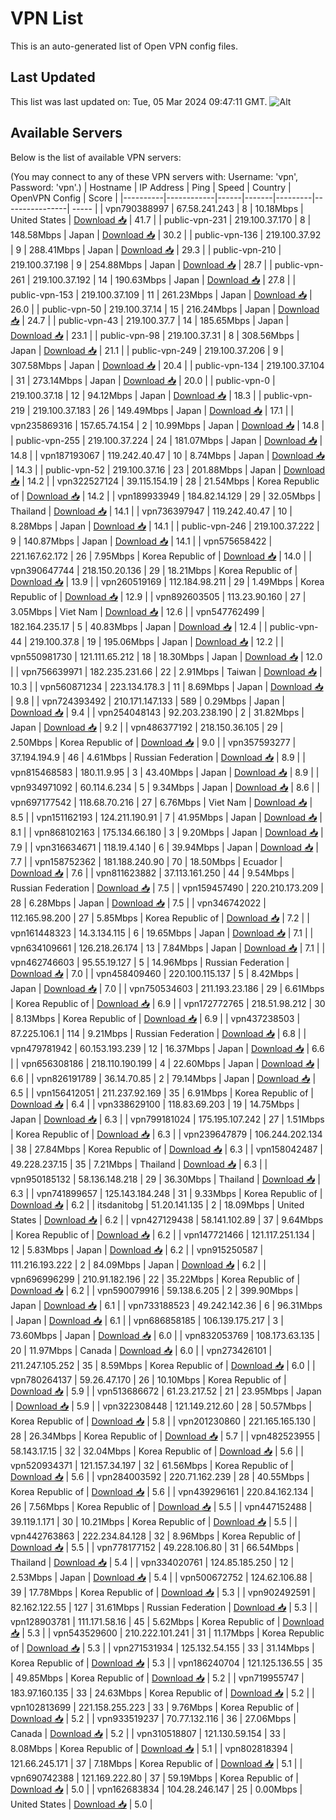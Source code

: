 # VPN List

This is an auto-generated list of Open VPN config files.

## Last Updated

This list was last updated on: Tue, 05 Mar 2024 09:47:11 GMT.
![Alt](https://repobeats.axiom.co/api/embed/186b98318ef1479477931607c1ad7d823f12451f.svg "Repobeats analytics image")

## Available Servers

Below is the list of available VPN servers:

(You may connect to any of these VPN servers with: Username: 'vpn', Password: 'vpn'.)
| Hostname | IP Address | Ping | Speed | Country | OpenVPN Config | Score |
|----------|------------|------|-------|---------|----------------| ----- |
| vpn790388997 | 67.58.241.243 | 8 | 10.18Mbps | United States | [Download 📥](./configs/server_0_US.ovpn) | 41.7 |
| public-vpn-231 | 219.100.37.170 | 8 | 148.58Mbps | Japan | [Download 📥](./configs/server_1_JP.ovpn) | 30.2 |
| public-vpn-136 | 219.100.37.92 | 9 | 288.41Mbps | Japan | [Download 📥](./configs/server_2_JP.ovpn) | 29.3 |
| public-vpn-210 | 219.100.37.198 | 9 | 254.88Mbps | Japan | [Download 📥](./configs/server_3_JP.ovpn) | 28.7 |
| public-vpn-261 | 219.100.37.192 | 14 | 190.63Mbps | Japan | [Download 📥](./configs/server_4_JP.ovpn) | 27.8 |
| public-vpn-153 | 219.100.37.109 | 11 | 261.23Mbps | Japan | [Download 📥](./configs/server_5_JP.ovpn) | 26.0 |
| public-vpn-50 | 219.100.37.14 | 15 | 216.24Mbps | Japan | [Download 📥](./configs/server_6_JP.ovpn) | 24.7 |
| public-vpn-43 | 219.100.37.7 | 14 | 185.65Mbps | Japan | [Download 📥](./configs/server_7_JP.ovpn) | 23.1 |
| public-vpn-98 | 219.100.37.31 | 8 | 308.56Mbps | Japan | [Download 📥](./configs/server_8_JP.ovpn) | 21.1 |
| public-vpn-249 | 219.100.37.206 | 9 | 307.58Mbps | Japan | [Download 📥](./configs/server_9_JP.ovpn) | 20.4 |
| public-vpn-134 | 219.100.37.104 | 31 | 273.14Mbps | Japan | [Download 📥](./configs/server_10_JP.ovpn) | 20.0 |
| public-vpn-0 | 219.100.37.18 | 12 | 94.12Mbps | Japan | [Download 📥](./configs/server_11_JP.ovpn) | 18.3 |
| public-vpn-219 | 219.100.37.183 | 26 | 149.49Mbps | Japan | [Download 📥](./configs/server_12_JP.ovpn) | 17.1 |
| vpn235869316 | 157.65.74.154 | 2 | 10.99Mbps | Japan | [Download 📥](./configs/server_13_JP.ovpn) | 14.8 |
| public-vpn-255 | 219.100.37.224 | 24 | 181.07Mbps | Japan | [Download 📥](./configs/server_14_JP.ovpn) | 14.8 |
| vpn187193067 | 119.242.40.47 | 10 | 8.74Mbps | Japan | [Download 📥](./configs/server_15_JP.ovpn) | 14.3 |
| public-vpn-52 | 219.100.37.16 | 23 | 201.88Mbps | Japan | [Download 📥](./configs/server_16_JP.ovpn) | 14.2 |
| vpn322527124 | 39.115.154.19 | 28 | 21.54Mbps | Korea Republic of | [Download 📥](./configs/server_17_KR.ovpn) | 14.2 |
| vpn189933949 | 184.82.14.129 | 29 | 32.05Mbps | Thailand | [Download 📥](./configs/server_18_TH.ovpn) | 14.1 |
| vpn736397947 | 119.242.40.47 | 10 | 8.28Mbps | Japan | [Download 📥](./configs/server_19_JP.ovpn) | 14.1 |
| public-vpn-246 | 219.100.37.222 | 9 | 140.87Mbps | Japan | [Download 📥](./configs/server_20_JP.ovpn) | 14.1 |
| vpn575658422 | 221.167.62.172 | 26 | 7.95Mbps | Korea Republic of | [Download 📥](./configs/server_21_KR.ovpn) | 14.0 |
| vpn390647744 | 218.150.20.136 | 29 | 18.21Mbps | Korea Republic of | [Download 📥](./configs/server_22_KR.ovpn) | 13.9 |
| vpn260519169 | 112.184.98.211 | 29 | 1.49Mbps | Korea Republic of | [Download 📥](./configs/server_23_KR.ovpn) | 12.9 |
| vpn892603505 | 113.23.90.160 | 27 | 3.05Mbps | Viet Nam | [Download 📥](./configs/server_24_VN.ovpn) | 12.6 |
| vpn547762499 | 182.164.235.17 | 5 | 40.83Mbps | Japan | [Download 📥](./configs/server_25_JP.ovpn) | 12.4 |
| public-vpn-44 | 219.100.37.8 | 19 | 195.06Mbps | Japan | [Download 📥](./configs/server_26_JP.ovpn) | 12.2 |
| vpn550981730 | 121.111.65.212 | 18 | 18.30Mbps | Japan | [Download 📥](./configs/server_27_JP.ovpn) | 12.0 |
| vpn756639971 | 182.235.231.66 | 22 | 2.91Mbps | Taiwan | [Download 📥](./configs/server_28_TW.ovpn) | 10.3 |
| vpn560871234 | 223.134.178.3 | 11 | 8.69Mbps | Japan | [Download 📥](./configs/server_29_JP.ovpn) | 9.8 |
| vpn724393492 | 210.171.147.133 | 589 | 0.29Mbps | Japan | [Download 📥](./configs/server_30_JP.ovpn) | 9.4 |
| vpn254048143 | 92.203.238.190 | 2 | 31.82Mbps | Japan | [Download 📥](./configs/server_31_JP.ovpn) | 9.2 |
| vpn486377192 | 218.150.36.105 | 29 | 2.50Mbps | Korea Republic of | [Download 📥](./configs/server_32_KR.ovpn) | 9.0 |
| vpn357593277 | 37.194.194.9 | 46 | 4.61Mbps | Russian Federation | [Download 📥](./configs/server_33_RU.ovpn) | 8.9 |
| vpn815468583 | 180.11.9.95 | 3 | 43.40Mbps | Japan | [Download 📥](./configs/server_34_JP.ovpn) | 8.9 |
| vpn934971092 | 60.114.6.234 | 5 | 9.34Mbps | Japan | [Download 📥](./configs/server_35_JP.ovpn) | 8.6 |
| vpn697177542 | 118.68.70.216 | 27 | 6.76Mbps | Viet Nam | [Download 📥](./configs/server_36_VN.ovpn) | 8.5 |
| vpn151162193 | 124.211.190.91 | 7 | 41.95Mbps | Japan | [Download 📥](./configs/server_37_JP.ovpn) | 8.1 |
| vpn868102163 | 175.134.66.180 | 3 | 9.20Mbps | Japan | [Download 📥](./configs/server_38_JP.ovpn) | 7.9 |
| vpn316634671 | 118.19.4.140 | 6 | 39.94Mbps | Japan | [Download 📥](./configs/server_39_JP.ovpn) | 7.7 |
| vpn158752362 | 181.188.240.90 | 70 | 18.50Mbps | Ecuador | [Download 📥](./configs/server_40_EC.ovpn) | 7.6 |
| vpn811623882 | 37.113.161.250 | 44 | 9.54Mbps | Russian Federation | [Download 📥](./configs/server_41_RU.ovpn) | 7.5 |
| vpn159457490 | 220.210.173.209 | 28 | 6.28Mbps | Japan | [Download 📥](./configs/server_42_JP.ovpn) | 7.5 |
| vpn346742022 | 112.165.98.200 | 27 | 5.85Mbps | Korea Republic of | [Download 📥](./configs/server_43_KR.ovpn) | 7.2 |
| vpn161448323 | 14.3.134.115 | 6 | 19.65Mbps | Japan | [Download 📥](./configs/server_44_JP.ovpn) | 7.1 |
| vpn634109661 | 126.218.26.174 | 13 | 7.84Mbps | Japan | [Download 📥](./configs/server_45_JP.ovpn) | 7.1 |
| vpn462746603 | 95.55.19.127 | 5 | 14.96Mbps | Russian Federation | [Download 📥](./configs/server_46_RU.ovpn) | 7.0 |
| vpn458409460 | 220.100.115.137 | 5 | 8.42Mbps | Japan | [Download 📥](./configs/server_47_JP.ovpn) | 7.0 |
| vpn750534603 | 211.193.23.186 | 29 | 6.61Mbps | Korea Republic of | [Download 📥](./configs/server_48_KR.ovpn) | 6.9 |
| vpn172772765 | 218.51.98.212 | 30 | 8.13Mbps | Korea Republic of | [Download 📥](./configs/server_49_KR.ovpn) | 6.9 |
| vpn437238503 | 87.225.106.1 | 114 | 9.21Mbps | Russian Federation | [Download 📥](./configs/server_50_RU.ovpn) | 6.8 |
| vpn479781942 | 60.153.193.239 | 12 | 16.37Mbps | Japan | [Download 📥](./configs/server_51_JP.ovpn) | 6.6 |
| vpn656308186 | 218.110.190.199 | 4 | 22.60Mbps | Japan | [Download 📥](./configs/server_52_JP.ovpn) | 6.6 |
| vpn826191789 | 36.14.70.85 | 2 | 79.14Mbps | Japan | [Download 📥](./configs/server_53_JP.ovpn) | 6.5 |
| vpn156412051 | 211.237.92.169 | 35 | 6.91Mbps | Korea Republic of | [Download 📥](./configs/server_54_KR.ovpn) | 6.4 |
| vpn338629100 | 118.83.69.203 | 19 | 14.75Mbps | Japan | [Download 📥](./configs/server_55_JP.ovpn) | 6.3 |
| vpn799181024 | 175.195.107.242 | 27 | 1.51Mbps | Korea Republic of | [Download 📥](./configs/server_56_KR.ovpn) | 6.3 |
| vpn239647879 | 106.244.202.134 | 38 | 27.84Mbps | Korea Republic of | [Download 📥](./configs/server_57_KR.ovpn) | 6.3 |
| vpn158042487 | 49.228.237.15 | 35 | 7.21Mbps | Thailand | [Download 📥](./configs/server_58_TH.ovpn) | 6.3 |
| vpn950185132 | 58.136.148.218 | 29 | 36.30Mbps | Thailand | [Download 📥](./configs/server_59_TH.ovpn) | 6.3 |
| vpn741899657 | 125.143.184.248 | 31 | 9.33Mbps | Korea Republic of | [Download 📥](./configs/server_60_KR.ovpn) | 6.2 |
| itsdanitobg | 51.20.141.135 | 2 | 18.09Mbps | United States | [Download 📥](./configs/server_61_US.ovpn) | 6.2 |
| vpn427129438 | 58.141.102.89 | 37 | 9.64Mbps | Korea Republic of | [Download 📥](./configs/server_62_KR.ovpn) | 6.2 |
| vpn147721466 | 121.117.251.134 | 12 | 5.83Mbps | Japan | [Download 📥](./configs/server_63_JP.ovpn) | 6.2 |
| vpn915250587 | 111.216.193.222 | 2 | 84.09Mbps | Japan | [Download 📥](./configs/server_64_JP.ovpn) | 6.2 |
| vpn696996299 | 210.91.182.196 | 22 | 35.22Mbps | Korea Republic of | [Download 📥](./configs/server_65_KR.ovpn) | 6.2 |
| vpn590079916 | 59.138.6.205 | 2 | 399.90Mbps | Japan | [Download 📥](./configs/server_66_JP.ovpn) | 6.1 |
| vpn733188523 | 49.242.142.36 | 6 | 96.31Mbps | Japan | [Download 📥](./configs/server_67_JP.ovpn) | 6.1 |
| vpn686858185 | 106.139.175.217 | 3 | 73.60Mbps | Japan | [Download 📥](./configs/server_68_JP.ovpn) | 6.0 |
| vpn832053769 | 108.173.63.135 | 20 | 11.97Mbps | Canada | [Download 📥](./configs/server_69_CA.ovpn) | 6.0 |
| vpn273426101 | 211.247.105.252 | 35 | 8.59Mbps | Korea Republic of | [Download 📥](./configs/server_70_KR.ovpn) | 6.0 |
| vpn780264137 | 59.26.47.170 | 26 | 10.10Mbps | Korea Republic of | [Download 📥](./configs/server_71_KR.ovpn) | 5.9 |
| vpn513686672 | 61.23.217.52 | 21 | 23.95Mbps | Japan | [Download 📥](./configs/server_72_JP.ovpn) | 5.9 |
| vpn322308448 | 121.149.212.60 | 28 | 50.57Mbps | Korea Republic of | [Download 📥](./configs/server_73_KR.ovpn) | 5.8 |
| vpn201230860 | 221.165.165.130 | 28 | 26.34Mbps | Korea Republic of | [Download 📥](./configs/server_74_KR.ovpn) | 5.7 |
| vpn482523955 | 58.143.17.15 | 32 | 32.04Mbps | Korea Republic of | [Download 📥](./configs/server_75_KR.ovpn) | 5.6 |
| vpn520934371 | 121.157.34.197 | 32 | 61.56Mbps | Korea Republic of | [Download 📥](./configs/server_76_KR.ovpn) | 5.6 |
| vpn284003592 | 220.71.162.239 | 28 | 40.55Mbps | Korea Republic of | [Download 📥](./configs/server_77_KR.ovpn) | 5.6 |
| vpn439296161 | 220.84.162.134 | 26 | 7.56Mbps | Korea Republic of | [Download 📥](./configs/server_78_KR.ovpn) | 5.5 |
| vpn447152488 | 39.119.1.171 | 30 | 10.21Mbps | Korea Republic of | [Download 📥](./configs/server_79_KR.ovpn) | 5.5 |
| vpn442763863 | 222.234.84.128 | 32 | 8.96Mbps | Korea Republic of | [Download 📥](./configs/server_80_KR.ovpn) | 5.5 |
| vpn778177152 | 49.228.106.80 | 31 | 66.54Mbps | Thailand | [Download 📥](./configs/server_81_TH.ovpn) | 5.4 |
| vpn334020761 | 124.85.185.250 | 12 | 2.53Mbps | Japan | [Download 📥](./configs/server_82_JP.ovpn) | 5.4 |
| vpn500672752 | 124.62.106.88 | 39 | 17.78Mbps | Korea Republic of | [Download 📥](./configs/server_83_KR.ovpn) | 5.3 |
| vpn902492591 | 82.162.122.55 | 127 | 31.61Mbps | Russian Federation | [Download 📥](./configs/server_84_RU.ovpn) | 5.3 |
| vpn128903781 | 111.171.58.16 | 45 | 5.62Mbps | Korea Republic of | [Download 📥](./configs/server_85_KR.ovpn) | 5.3 |
| vpn543529600 | 210.222.101.241 | 31 | 11.17Mbps | Korea Republic of | [Download 📥](./configs/server_86_KR.ovpn) | 5.3 |
| vpn271531934 | 125.132.54.155 | 33 | 31.14Mbps | Korea Republic of | [Download 📥](./configs/server_87_KR.ovpn) | 5.3 |
| vpn186240704 | 121.125.136.55 | 35 | 49.85Mbps | Korea Republic of | [Download 📥](./configs/server_88_KR.ovpn) | 5.2 |
| vpn719955747 | 183.97.160.135 | 33 | 24.63Mbps | Korea Republic of | [Download 📥](./configs/server_89_KR.ovpn) | 5.2 |
| vpn102813699 | 221.158.255.223 | 33 | 9.76Mbps | Korea Republic of | [Download 📥](./configs/server_90_KR.ovpn) | 5.2 |
| vpn933519237 | 70.77.132.116 | 36 | 27.06Mbps | Canada | [Download 📥](./configs/server_91_CA.ovpn) | 5.2 |
| vpn310518807 | 121.130.59.154 | 33 | 8.08Mbps | Korea Republic of | [Download 📥](./configs/server_92_KR.ovpn) | 5.1 |
| vpn802818394 | 121.66.245.171 | 37 | 7.18Mbps | Korea Republic of | [Download 📥](./configs/server_93_KR.ovpn) | 5.1 |
| vpn690742388 | 121.169.222.80 | 37 | 59.19Mbps | Korea Republic of | [Download 📥](./configs/server_94_KR.ovpn) | 5.0 |
| vpn162683834 | 104.28.246.147 | 25 | 0.00Mbps | United States | [Download 📥](./configs/server_95_US.ovpn) | 5.0 |
